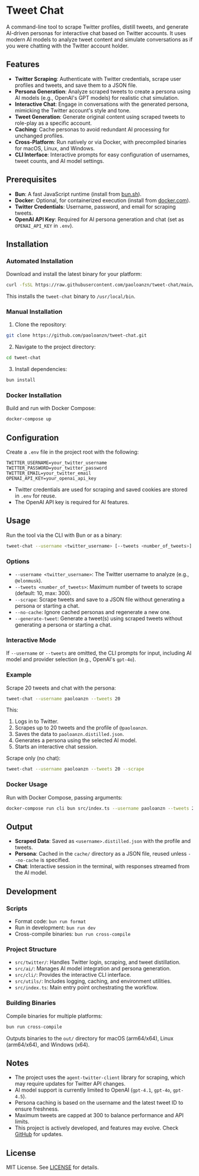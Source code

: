 # Tweet Chat

A command-line tool to scrape Twitter profiles, distill tweets, and generate AI-driven personas for interactive chat based on Twitter accounts. It uses modern AI models to analyze tweet content and simulate conversations as if you were chatting with the Twitter account holder.

## Features

- **Twitter Scraping**: Authenticate with Twitter credentials, scrape user profiles and tweets, and save them to a JSON file.
- **Persona Generation**: Analyze scraped tweets to create a persona using AI models (e.g., OpenAI's GPT models) for realistic chat simulation.
- **Interactive Chat**: Engage in conversations with the generated persona, mimicking the Twitter account's style and tone.
- **Tweet Generation**: Generate original content using scraped tweets to role-play as a specific account.
- **Caching**: Cache personas to avoid redundant AI processing for unchanged profiles.
- **Cross-Platform**: Run natively or via Docker, with precompiled binaries for macOS, Linux, and Windows.
- **CLI Interface**: Interactive prompts for easy configuration of usernames, tweet counts, and AI model settings.

## Prerequisites

- **Bun**: A fast JavaScript runtime (install from [bun.sh](https://bun.sh/)).
- **Docker**: Optional, for containerized execution (install from [docker.com](https://www.docker.com/)).
- **Twitter Credentials**: Username, password, and email for scraping tweets.
- **OpenAI API Key**: Required for AI persona generation and chat (set as `OPENAI_API_KEY` in `.env`).

## Installation

### Automated Installation

Download and install the latest binary for your platform:

```bash
curl -fsSL https://raw.githubusercontent.com/paoloanzn/tweet-chat/main/install.sh | bash
```

This installs the `tweet-chat` binary to `/usr/local/bin`.

### Manual Installation

1. Clone the repository:

```bash
git clone https://github.com/paoloanzn/tweet-chat.git
```

2. Navigate to the project directory:

```bash
cd tweet-chat 
```

3. Install dependencies:

```bash
bun install
```

### Docker Installation

Build and run with Docker Compose:

```bash
docker-compose up
```

## Configuration

Create a `.env` file in the project root with the following:

```
TWITTER_USERNAME=your_twitter_username
TWITTER_PASSWORD=your_twitter_password
TWITTER_EMAIL=your_twitter_email
OPENAI_API_KEY=your_openai_api_key
```

- Twitter credentials are used for scraping and saved cookies are stored in `.env` for reuse.
- The OpenAI API key is required for AI features.

## Usage

Run the tool via the CLI with Bun or as a binary:

```bash
tweet-chat --username <twitter_username> [--tweets <number_of_tweets>] [--scrape] [--no-cache] [--generate-tweet]
```

### Options

- `--username <twitter_username>`: The Twitter username to analyze (e.g., `@elonmusk`).
- `--tweets <number_of_tweets>`: Maximum number of tweets to scrape (default: 10, max: 300).
- `--scrape`: Scrape tweets and save to a JSON file without generating a persona or starting a chat.
- `--no-cache`: Ignore cached personas and regenerate a new one.
- `--generate-tweet`: Generate a tweet(s) using scraped tweets without generating a persona or starting a chat.

### Interactive Mode

If `--username` or `--tweets` are omitted, the CLI prompts for input, including AI model and provider selection (e.g., OpenAI's `gpt-4o`).

### Example

Scrape 20 tweets and chat with the persona:

```bash
tweet-chat --username paoloanzn --tweets 20
```

This:
1. Logs in to Twitter.
2. Scrapes up to 20 tweets and the profile of `@paoloanzn`.
3. Saves the data to `paoloanzn.distilled.json`.
4. Generates a persona using the selected AI model.
5. Starts an interactive chat session.

Scrape only (no chat):

```bash
tweet-chat --username paoloanzn --tweets 20 --scrape
```

### Docker Usage

Run with Docker Compose, passing arguments:

```bash
docker-compose run cli bun src/index.ts --username paoloanzn --tweets 20
```

## Output

- **Scraped Data**: Saved as `<username>.distilled.json` with the profile and tweets.
- **Persona**: Cached in the `cache/` directory as a JSON file, reused unless `--no-cache` is specified.
- **Chat**: Interactive session in the terminal, with responses streamed from the AI model.

## Development

### Scripts

- Format code: `bun run format`
- Run in development: `bun run dev`
- Cross-compile binaries: `bun run cross-compile`

### Project Structure

- `src/twitter/`: Handles Twitter login, scraping, and tweet distillation.
- `src/ai/`: Manages AI model integration and persona generation.
- `src/cli/`: Provides the interactive CLI interface.
- `src/utils/`: Includes logging, caching, and environment utilities.
- `src/index.ts`: Main entry point orchestrating the workflow.

### Building Binaries

Compile binaries for multiple platforms:

```bash
bun run cross-compile
```

Outputs binaries to the `out/` directory for macOS (arm64/x64), Linux (arm64/x64), and Windows (x64).

## Notes

- The project uses the `agent-twitter-client` library for scraping, which may require updates for Twitter API changes.
- AI model support is currently limited to OpenAI (`gpt-4.1`, `gpt-4o`, `gpt-4.5`).
- Persona caching is based on the username and the latest tweet ID to ensure freshness.
- Maximum tweets are capped at 300 to balance performance and API limits.
- This project is actively developed, and features may evolve. Check [GitHub](https://github.com/paoloanzn/tweet-chat) for updates.

## License

MIT License. See [LICENSE](LICENSE) for details.